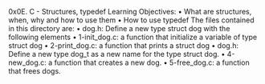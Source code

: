 ﻿0x0E. C - Structures, typedef
Learning Objectives:
    • What are structures, when, why and how to use them
    • How to use typedef
The files contained in this directory are:
    • dog.h: Define a new type struct dog with the following elements
    • 1-init_dog.c:  a function that initialize a variable of type struct dog
    • 2-print_dog.c:  a function that prints a struct dog
    • dog.h: Define a new type dog_t as a new name for the type struct dog.
    • 4-new_dog.c: a function that creates a new dog.
    • 5-free_dog.c:  a function that frees dogs.
